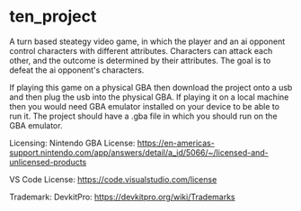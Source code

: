 # ten_project
A turn based steategy video game, in which the player and an ai opponent control characters with different attributes. Characters can attack each other, and the outcome is determined by their attributes. The goal is to defeat the ai opponent's characters.

If playing this game on a physical GBA then download the project onto a usb and then plug the usb into the physical GBA. If playing it on a local machine then you would need GBA emulator installed on your device to be able to run it. The project should have a .gba file in which you should run on the GBA emulator.

Licensing:
Nintendo GBA License:
https://en-americas-support.nintendo.com/app/answers/detail/a_id/5066/~/licensed-and-unlicensed-products

VS Code License:
https://code.visualstudio.com/license

Trademark:
DevkitPro:
https://devkitpro.org/wiki/Trademarks


